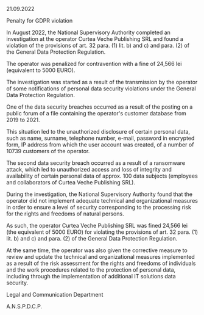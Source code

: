 21.09.2022

Penalty for GDPR violation

In August 2022, the National Supervisory Authority completed an investigation at the operator Curtea Veche Publishing SRL and found a violation of the provisions of art. 32 para. (1) lit. b) and c) and para. (2) of the General Data Protection Regulation.

The operator was penalized for contravention with a fine of 24,566 lei (equivalent to 5000 EURO).

The investigation was started as a result of the transmission by the operator of some notifications of personal data security violations under the General Data Protection Regulation.

One of the data security breaches occurred as a result of the posting on a public forum of a file containing the operator's customer database from 2019 to 2021.

This situation led to the unauthorized disclosure of certain personal data, such as name, surname, telephone number, e-mail, password in encrypted form, IP address from which the user account was created, of a number of 10739 customers of the operator.

The second data security breach occurred as a result of a ransomware attack, which led to unauthorized access and loss of integrity and availability of certain personal data of approx. 100 data subjects (employees and collaborators of Curtea Veche Publishing SRL).

During the investigation, the National Supervisory Authority found that the operator did not implement adequate technical and organizational measures in order to ensure a level of security corresponding to the processing risk for the rights and freedoms of natural persons.

As such, the operator Curtea Veche Publishing SRL was fined 24,566 lei (the equivalent of 5000 EURO) for violating the provisions of art. 32 para. (1) lit. b) and c) and para. (2) of the General Data Protection Regulation.

At the same time, the operator was also given the corrective measure to review and update the technical and organizational measures implemented as a result of the risk assessment for the rights and freedoms of individuals and the work procedures related to the protection of personal data, including through the implementation of additional IT solutions data security.

Legal and Communication Department

A.N.S.P.D.C.P.
